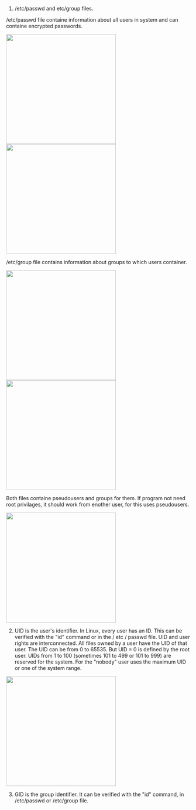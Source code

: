 1. /etc/passwd and etc/group files.

/etc/passwd file containe information about all users in system and can containe encrypted passwords.

<img src="" width="300">

<img src="" width="300">

/etc/group file contains information about groups to which users container.

<img src="" width="300">

<img src="" width="300">

Both files containe pseudousers and groups for them. If program not need root privilages, it should work from enother user, for this uses pseudousers. 

<img src="" width="300">

2. UID is the user's identifier. In Linux, every user has an ID. This can be verified with the "id" command or in the / etc / passwd file. UID and user rights are interconnected. All files owned by a user have the UID of that user. 
The UID can be from 0 to 65535. But UID = 0 is defined by the root user. UIDs from 1 to 100 (sometimes 101 to 499 or 101 to 999) are reserved for the system. For the "nobody" user uses the maximum UID or one of the system range.

<img src="" width="300">

3. GID is the group identifier. It can be verified  with the "id" command, in /etc/passwd or /etc/group file.

 

